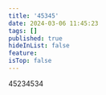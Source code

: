 ```yaml
---
title: '45345'
date: 2024-03-06 11:45:23
tags: []
published: true
hideInList: false
feature: 
isTop: false
---
```

45234534